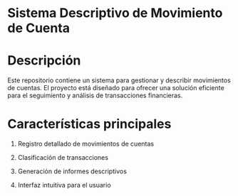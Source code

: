 # Sistema Descriptivo de Movimiento de Cuenta

# Descripción

Este repositorio contiene un sistema para gestionar y describir movimientos de cuentas. El proyecto está diseñado para ofrecer una solución eficiente para el seguimiento y análisis de transacciones financieras.

# Características principales

1) Registro detallado de movimientos de cuentas

2) Clasificación de transacciones

3) Generación de informes descriptivos

4) Interfaz intuitiva para el usuario
